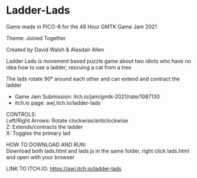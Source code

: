 # Ladder-Lads
Game made in PICO-8 for the 48 Hour GMTK Game Jam 2021  

Theme: Joined Together  

Created by David Walsh & Alasdair Allen

Ladder Lads is movement based puzzle game about two idiots who have no idea how to use a ladder, rescuing a cat from a tree   

The lads rotate 90° around each other and can extend and contract the ladder   

- Game Jam Submission: itch.io/jam/gmtk-2021/rate/1087130  
- itch.io page: awj.itch.io/ladder-lads

CONTROLS:  
Left/Right Arrows: Rotate clockwise/anticlockwise  
Z: Extends/contracts the ladder  
X: Toggles the primary lad

HOW TO DOWNLOAD AND RUN:  
Download both lads.html and lads.js in the same folder, right click lads.html and open with your browser

LINK TO ITCH.IO:
https://awj.itch.io/ladder-lads
